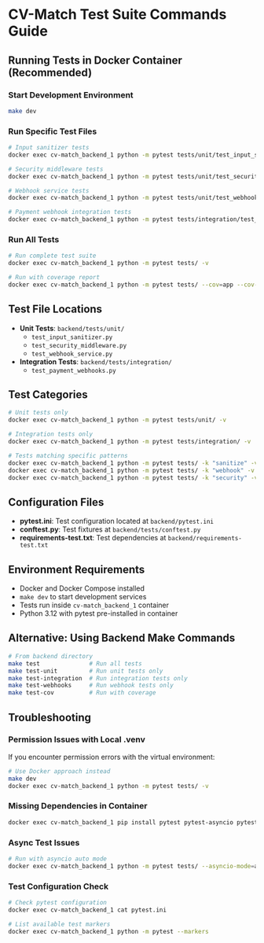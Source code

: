 # CV-Match Test Suite Commands Guide

## Running Tests in Docker Container (Recommended)

### Start Development Environment

```bash
make dev
```

### Run Specific Test Files

```bash
# Input sanitizer tests
docker exec cv-match_backend_1 python -m pytest tests/unit/test_input_sanitizer.py -v

# Security middleware tests
docker exec cv-match_backend_1 python -m pytest tests/unit/test_security_middleware.py -v

# Webhook service tests
docker exec cv-match_backend_1 python -m pytest tests/unit/test_webhook_service.py -v

# Payment webhook integration tests
docker exec cv-match_backend_1 python -m pytest tests/integration/test_payment_webhooks.py -v
```

### Run All Tests

```bash
# Run complete test suite
docker exec cv-match_backend_1 python -m pytest tests/ -v

# Run with coverage report
docker exec cv-match_backend_1 python -m pytest tests/ --cov=app --cov-report=html --cov-report=term
```

## Test File Locations

- **Unit Tests**: `backend/tests/unit/`
  - `test_input_sanitizer.py`
  - `test_security_middleware.py`
  - `test_webhook_service.py`
- **Integration Tests**: `backend/tests/integration/`
  - `test_payment_webhooks.py`

## Test Categories

```bash
# Unit tests only
docker exec cv-match_backend_1 python -m pytest tests/unit/ -v

# Integration tests only
docker exec cv-match_backend_1 python -m pytest tests/integration/ -v

# Tests matching specific patterns
docker exec cv-match_backend_1 python -m pytest tests/ -k "sanitize" -v
docker exec cv-match_backend_1 python -m pytest tests/ -k "webhook" -v
docker exec cv-match_backend_1 python -m pytest tests/ -k "security" -v
```

## Configuration Files

- **pytest.ini**: Test configuration located at `backend/pytest.ini`
- **conftest.py**: Test fixtures at `backend/tests/conftest.py`
- **requirements-test.txt**: Test dependencies at `backend/requirements-test.txt`

## Environment Requirements

- Docker and Docker Compose installed
- `make dev` to start development services
- Tests run inside `cv-match_backend_1` container
- Python 3.12 with pytest pre-installed in container

## Alternative: Using Backend Make Commands

```bash
# From backend directory
make test              # Run all tests
make test-unit         # Run unit tests only
make test-integration  # Run integration tests only
make test-webhooks     # Run webhook tests only
make test-cov          # Run with coverage
```

## Troubleshooting

### Permission Issues with Local .venv

If you encounter permission errors with the virtual environment:

```bash
# Use Docker approach instead
make dev
docker exec cv-match_backend_1 python -m pytest tests/ -v
```

### Missing Dependencies in Container

```bash
docker exec cv-match_backend_1 pip install pytest pytest-asyncio pytest-cov
```

### Async Test Issues

```bash
# Run with asyncio auto mode
docker exec cv-match_backend_1 python -m pytest tests/ --asyncio-mode=auto -v
```

### Test Configuration Check

```bash
# Check pytest configuration
docker exec cv-match_backend_1 cat pytest.ini

# List available test markers
docker exec cv-match_backend_1 python -m pytest --markers
```
